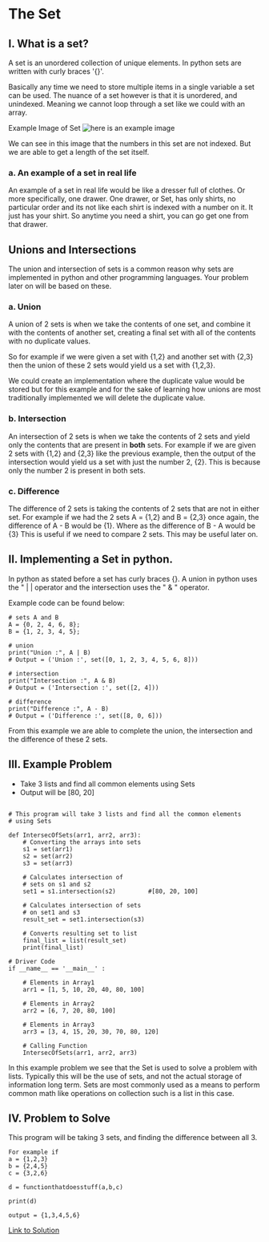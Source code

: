 # The Set
## I. What is a set?
A set is an unordered collection of unique elements. In python sets are written with curly braces '{}'. 

Basically any time we need to store multiple items in a single variable a set can be used. The nuance of a set however is that it is unordered, and unindexed. Meaning we cannot loop through a set like we could with an array.

Example Image of Set
![here is an example image](https://www.w3resource.com/w3r_images/python-sets-image-exercise-15.svg)

We can see in this image that the numbers in this set are not indexed. But we are able to get a length of the set itself. 

### a. An example of a set in real life
An example of a set in real life would be like a dresser full of clothes. Or more specifically, one drawer. One drawer, or Set, has only shirts, no particular order and its not like each shirt is indexed with a number on it. It just has your shirt. So anytime you need a shirt, you can go get one from that drawer. 

## Unions and Intersections
The union and intersection of sets is a common reason why sets are implemented in python and other programming languages. Your problem later on will be based on these. 

### a. Union
A union of 2 sets is when we take the contents of one set, and combine it with the contents of another set, creating a final set with all of the contents with no duplicate values. 

So for example if we were given a set with {1,2} and another set with {2,3} then the union of these 2 sets would yield us a set with {1,2,3}. 

We could create an implementation where the duplicate value would be stored but for this example and for the sake of learning how unions are most traditionally implemented we will delete the duplicate value.

### b. Intersection
An intersection of 2 sets is when we take the contents of 2 sets and yield only the contents that are present in **both** sets. For example if we are given 2 sets with {1,2} and {2,3} like the previous example, then the output of the intersection would yield us a set with just the number 2, {2}. This is because only the number 2 is present in both sets.

### c. Difference
The difference of 2 sets is taking the contents of 2 sets that are not in either set. For example if we had the 2 sets A = {1,2} and B = {2,3} once again, the difference of A - B would be {1}. Where as the difference of B - A would be {3} This is useful if we need to compare 2 sets. This may be useful later on.

## II. Implementing a Set in python.
In python as stated before a set has curly braces {}. A union in python uses the " | | operator and the intersection uses the " & " operator. 

Example code can be found below:

```
# sets A and B
A = {0, 2, 4, 6, 8};
B = {1, 2, 3, 4, 5};
  
# union
print("Union :", A | B)
# Output = ('Union :', set([0, 1, 2, 3, 4, 5, 6, 8]))

# intersection
print("Intersection :", A & B)
# Output = ('Intersection :', set([2, 4]))

# difference
print("Difference :", A - B)
# Output = ('Difference :', set([8, 0, 6]))
```
From this example we are able to complete the union, the intersection and the difference of these 2 sets. 

## III. Example Problem

- Take 3 lists and find all common elements using Sets
- Output will be [80, 20]

```

# This program will take 3 lists and find all the common elements
# using Sets
  
def IntersecOfSets(arr1, arr2, arr3):
    # Converting the arrays into sets
    s1 = set(arr1)
    s2 = set(arr2)
    s3 = set(arr3)
      
    # Calculates intersection of 
    # sets on s1 and s2
    set1 = s1.intersection(s2)         #[80, 20, 100]
      
    # Calculates intersection of sets
    # on set1 and s3
    result_set = set1.intersection(s3)
      
    # Converts resulting set to list
    final_list = list(result_set)
    print(final_list)
  
# Driver Code
if __name__ == '__main__' :
      
    # Elements in Array1
    arr1 = [1, 5, 10, 20, 40, 80, 100]
      
    # Elements in Array2
    arr2 = [6, 7, 20, 80, 100]
      
    # Elements in Array3
    arr3 = [3, 4, 15, 20, 30, 70, 80, 120]
      
    # Calling Function
    IntersecOfSets(arr1, arr2, arr3)
```

In this example problem we see that the Set is used to solve a problem with lists. Typically this will be the use of sets, and not the actual storage of information long term. Sets are most commonly used as a means to perform common math like operations on collection such is a list in this case.

## IV. Problem to Solve

This program will be taking 3 sets, and finding the difference between all 3.
```
For example if 
a = {1,2,3}
b = {2,4,5}
c = {3,2,6}

d = functionthatdoesstuff(a,b,c)

print(d)

output = {1,3,4,5,6}

```

[Link to Solution](setsolution.md)
